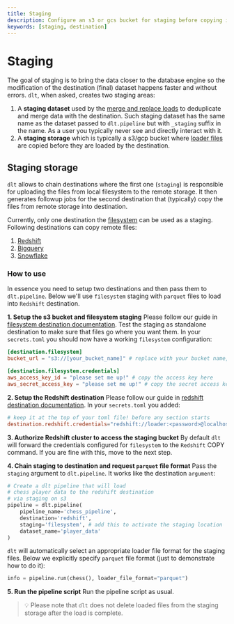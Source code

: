 ```yaml
---
title: Staging
description: Configure an s3 or gcs bucket for staging before copying into the destination
keywords: [staging, destination]
---
```

# Staging

The goal of staging is to bring the data closer to the database engine so the modification of the destination (final) dataset happens faster and without errors. `dlt`, when asked, creates two
staging areas:
1. A **staging dataset** used by the [merge and replace loads](../general-usage/incremental-loading.md#merge-incremental-loading) to deduplicate and merge data with the destination. Such staging dataset has the same name as the dataset passed to `dlt.pipeline` but with `_staging` suffix in the name. As a user you typically never see and directly interact with it.
2. A **staging storage** which is typically a s3/gcp bucket where [loader files](file-formats/) are copied before they are loaded by the destination.

## Staging storage
`dlt` allows to chain destinations where the first one (`staging`) is responsible for uploading the files from local filesystem to the remote storage. It then generates followup jobs for the second destination that (typically) copy the files from remote storage into destination.

Currently, only one destination the [filesystem](destinations/filesystem.md) can be used as a staging. Following destinations can copy remote files:
1. [Redshift](destinations/redshift.md#staging-support)
2. [Bigquery](destinations/bigquery.md#staging-support)
3. [Snowflake](destinations/snowflake.md#staging-support)

### How to use
In essence you need to setup two destinations and then pass them to `dlt.pipeline`. Below we'll use `filesystem` staging with `parquet` files to load into `Redshift` destination.

**1. Setup the s3 bucket and filesystem staging**
Please follow our guide in [filesystem destination documentation](destinations/filesystem.md). Test the staging as standalone destination to make sure that files go where you want them. In your `secrets.toml` you should now have a working `filesystem` configuration:
```toml
[destination.filesystem]
bucket_url = "s3://[your_bucket_name]" # replace with your bucket name,

[destination.filesystem.credentials]
aws_access_key_id = "please set me up!" # copy the access key here
aws_secret_access_key = "please set me up!" # copy the secret access key here
```

**2. Setup the Redshift destination**
Please follow our guide in [redshift destination documentation](destinations/redshift.md). In your `secrets.toml` you added:
```toml
# keep it at the top of your toml file! before any section starts
destination.redshift.credentials="redshift://loader:<password>@localhost/dlt_data?connect_timeout=15"
```

**3. Authorize Redshift cluster to access the staging bucket**
By default `dlt` will forward the credentials configured for `filesystem` to the `Redshift` COPY command. If you are fine with this, move to the next step.

**4. Chain staging to destination and request `parquet` file format**
Pass the `staging` argument to `dlt.pipeline`. It works like the destination `argument`:
```python
# Create a dlt pipeline that will load
# chess player data to the redshift destination
# via staging on s3
pipeline = dlt.pipeline(
    pipeline_name='chess_pipeline',
    destination='redshift',
    staging='filesystem', # add this to activate the staging location
    dataset_name='player_data'
)
```
`dlt` will automatically select an appropriate loader file format for the staging files. Below we explicitly specify `parquet` file format (just to demonstrate how to do it):
```python
info = pipeline.run(chess(), loader_file_format="parquet")
```

**5. Run the pipeline script**
Run the pipeline script as usual.

> 💡 Please note that `dlt` does not delete loaded files from the staging storage after the load is complete.
